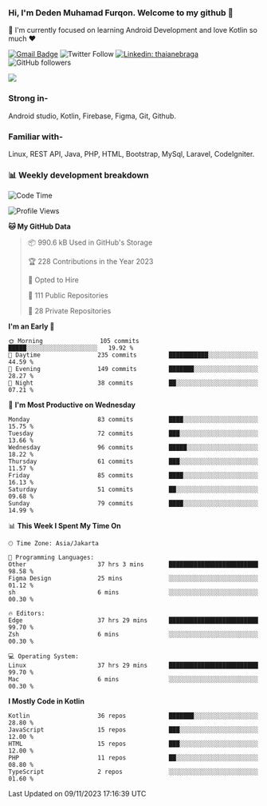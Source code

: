 ### Hi, I'm Deden Muhamad Furqon. Welcome to my github 👋

<!--
**furqoncreative/furqoncreative** is a ✨ _special_ ✨ repository because its `README.md` (this file) appears on your GitHub profile.

Here are some ideas to get you started:

- 🔭 I’m currently working on ...
- 👯 I’m looking to collaborate on ...
- 🤔 I’m looking for help with ...
- 💬 Ask me about ...
- 📫 How to reach me: ...
- 😄 Pronouns: ...
- ⚡ Fun fact: ...
-->

  🌱 I'm currently focused on learning Android Development and love Kotlin so much ❤ 

[![Gmail Badge](https://img.shields.io/badge/-furqoncreative24@gmail.com-c14438?style=flat-square&logo=Gmail&logoColor=white&link=mailto:furqoncreative24@gmail.com)](mailto:furqoncreative24@gmail.com)
![Twitter Follow](https://img.shields.io/twitter/follow/furqoncreative?label=Follow)
[![Linkedin: thaianebraga](https://img.shields.io/badge/-Deden_Muhamad_Furqon-blue?style=flat-square&logo=Linkedin&logoColor=white&link=https://www.linkedin.com/in/anmol-p-singh/)](https://www.linkedin.com/in/furqoncreative/)
![GitHub followers](https://img.shields.io/github/followers/furqoncreative?label=Follow&style=social)

<img src="https://github-readme-stats.sera5-dev.vercel.app/api?username=furqoncreative&hide=stars&show_icons=true&count_private=true&include_all_commits=true&title_color=#008080&icon_color=#008080&hide_border=true" width="">

### Strong in-

Android studio, Kotlin, Firebase, Figma, Git, Github.

### Familiar with-
Linux, REST API, Java, PHP, HTML, Bootstrap, MySql, Laravel, CodeIgniter.

### 📊 Weekly development breakdown

<!--START_SECTION:waka-->
![Code Time](http://img.shields.io/badge/Code%20Time-1%2C472%20hrs%2010%20mins-blue)

![Profile Views](http://img.shields.io/badge/Profile%20Views-0-blue)

**🐱 My GitHub Data** 

> 📦 990.6 kB Used in GitHub's Storage 
 > 
> 🏆 228 Contributions in the Year 2023
 > 
> 💼 Opted to Hire
 > 
> 📜 111 Public Repositories 
 > 
> 🔑 28 Private Repositories 
 > 
**I'm an Early 🐤** 

```text
🌞 Morning                105 commits         █████░░░░░░░░░░░░░░░░░░░░   19.92 % 
🌆 Daytime                235 commits         ███████████░░░░░░░░░░░░░░   44.59 % 
🌃 Evening                149 commits         ███████░░░░░░░░░░░░░░░░░░   28.27 % 
🌙 Night                  38 commits          ██░░░░░░░░░░░░░░░░░░░░░░░   07.21 % 
```
📅 **I'm Most Productive on Wednesday** 

```text
Monday                   83 commits          ████░░░░░░░░░░░░░░░░░░░░░   15.75 % 
Tuesday                  72 commits          ███░░░░░░░░░░░░░░░░░░░░░░   13.66 % 
Wednesday                96 commits          █████░░░░░░░░░░░░░░░░░░░░   18.22 % 
Thursday                 61 commits          ███░░░░░░░░░░░░░░░░░░░░░░   11.57 % 
Friday                   85 commits          ████░░░░░░░░░░░░░░░░░░░░░   16.13 % 
Saturday                 51 commits          ██░░░░░░░░░░░░░░░░░░░░░░░   09.68 % 
Sunday                   79 commits          ████░░░░░░░░░░░░░░░░░░░░░   14.99 % 
```


📊 **This Week I Spent My Time On** 

```text
🕑︎ Time Zone: Asia/Jakarta

💬 Programming Languages: 
Other                    37 hrs 3 mins       █████████████████████████   98.58 % 
Figma Design             25 mins             ░░░░░░░░░░░░░░░░░░░░░░░░░   01.12 % 
sh                       6 mins              ░░░░░░░░░░░░░░░░░░░░░░░░░   00.30 % 

🔥 Editors: 
Edge                     37 hrs 29 mins      █████████████████████████   99.70 % 
Zsh                      6 mins              ░░░░░░░░░░░░░░░░░░░░░░░░░   00.30 % 

💻 Operating System: 
Linux                    37 hrs 29 mins      █████████████████████████   99.70 % 
Mac                      6 mins              ░░░░░░░░░░░░░░░░░░░░░░░░░   00.30 % 
```

**I Mostly Code in Kotlin** 

```text
Kotlin                   36 repos            ███████░░░░░░░░░░░░░░░░░░   28.80 % 
JavaScript               15 repos            ███░░░░░░░░░░░░░░░░░░░░░░   12.00 % 
HTML                     15 repos            ███░░░░░░░░░░░░░░░░░░░░░░   12.00 % 
PHP                      11 repos            ██░░░░░░░░░░░░░░░░░░░░░░░   08.80 % 
TypeScript               2 repos             ░░░░░░░░░░░░░░░░░░░░░░░░░   01.60 % 
```




 Last Updated on 09/11/2023 17:16:39 UTC
<!--END_SECTION:waka-->
